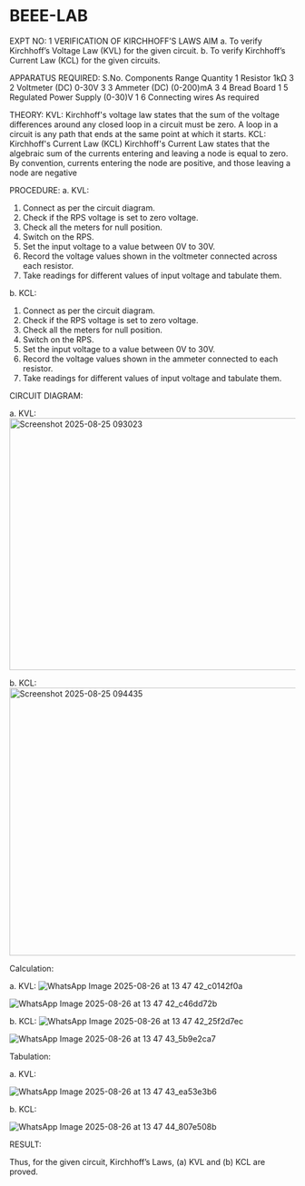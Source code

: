 # BEEE-LAB

EXPT NO: 1	VERIFICATION OF KIRCHHOFF’S LAWS
AIM
a.   To verify Kirchhoff’s Voltage Law (KVL) for the given circuit. 
b.   To verify Kirchhoff’s Current Law (KCL) for the given circuits.

APPARATUS REQUIRED:
S.No.	Components	Range	Quantity
1	Resistor	1kΩ	3
2	Voltmeter (DC)	0-30V	3
3	Ammeter (DC)	(0-200)mA	3
4	Bread Board		1
5	Regulated Power Supply	(0-30)V	1
6	Connecting wires		As required

THEORY:
KVL: Kirchhoff's voltage law states that the sum of the voltage differences around any closed loop in a circuit must be zero. A loop in a circuit is any path that ends at the same point at which it starts.
KCL:
Kirchhoff's Current Law (KCL) Kirchhoff's Current Law states that the algebraic sum of the currents entering and leaving a node is equal to zero. By convention, currents entering the node are positive, and those leaving a node are negative


PROCEDURE:
a.   KVL:
1.   Connect as per the circuit diagram.
2.   Check if the RPS voltage is set to zero voltage.
3.   Check all the meters for null position.
4.   Switch on the RPS.
5.   Set the input voltage to a value between 0V to 30V.
6.   Record the voltage values shown in the voltmeter connected across each resistor.
7.   Take readings for different values of input voltage and tabulate them.


b.  KCL:
1.   Connect as per the circuit diagram.
2.   Check if the RPS voltage is set to zero voltage.
3.   Check all the meters for null position.
4.   Switch on the RPS.
5.   Set the input voltage to a value between 0V to 30V.
6.   Record the voltage values shown in the ammeter connected to each resistor.
7.   Take readings for different values of input voltage and tabulate them. 


CIRCUIT DIAGRAM:


a.   KVL:
 <img width="742" height="444" alt="Screenshot 2025-08-25 093023" src="https://github.com/user-attachments/assets/7e8ed7c6-a5fe-4f41-bc4b-df3b60ea44ed" />



b.  KCL:
 <img width="853" height="472" alt="Screenshot 2025-08-25 094435" src="https://github.com/user-attachments/assets/e9bc1026-e0d3-47d3-941f-dab1320e0b76" />


Calculation:

a.   KVL:
![WhatsApp Image 2025-08-26 at 13 47 42_c0142f0a](https://github.com/user-attachments/assets/d5556f1b-a7db-48a7-8894-4304248f4dde)

 ![WhatsApp Image 2025-08-26 at 13 47 42_c46dd72b](https://github.com/user-attachments/assets/b89678b5-c0d9-40b8-8463-9f36abd02fa8)



b.  KCL:
![WhatsApp Image 2025-08-26 at 13 47 42_25f2d7ec](https://github.com/user-attachments/assets/edd9366c-847c-4c1b-95e0-0040f2bc6189)

![WhatsApp Image 2025-08-26 at 13 47 43_5b9e2ca7](https://github.com/user-attachments/assets/b0cc0cec-640d-421b-939a-15e5e80a564a)



Tabulation:

a.   KVL:
 
![WhatsApp Image 2025-08-26 at 13 47 43_ea53e3b6](https://github.com/user-attachments/assets/0fafe8d1-da5d-4fc8-a220-f80088fde54c)


b.  KCL:

![WhatsApp Image 2025-08-26 at 13 47 44_807e508b](https://github.com/user-attachments/assets/27c34845-3e57-4913-9a7c-c18e6f078acb)


RESULT:

Thus, for the given circuit, Kirchhoff’s Laws, (a) KVL and (b) KCL are proved.
